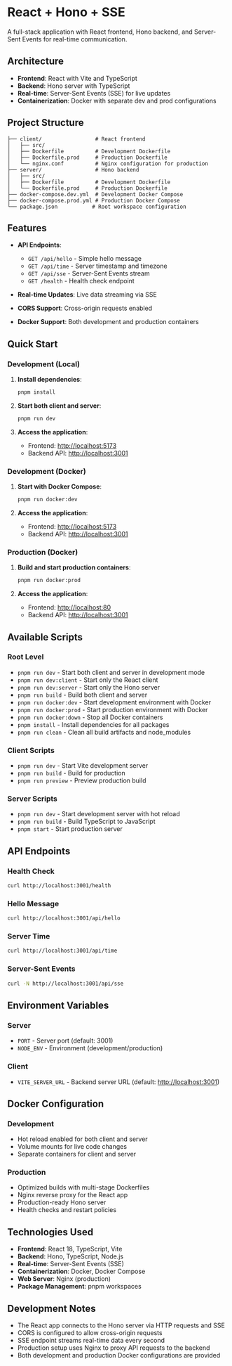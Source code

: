 # React + Hono + SSE

A full-stack application with React frontend, Hono backend, and Server-Sent Events for real-time communication.

## Architecture

- **Frontend**: React with Vite and TypeScript
- **Backend**: Hono server with TypeScript
- **Real-time**: Server-Sent Events (SSE) for live updates
- **Containerization**: Docker with separate dev and prod configurations

## Project Structure

```none
├── client/                 # React frontend
│   ├── src/
│   ├── Dockerfile          # Development Dockerfile
│   ├── Dockerfile.prod     # Production Dockerfile
│   └── nginx.conf          # Nginx configuration for production
├── server/                 # Hono backend
│   ├── src/
│   ├── Dockerfile          # Development Dockerfile
│   └── Dockerfile.prod     # Production Dockerfile
├── docker-compose.dev.yml  # Development Docker Compose
├── docker-compose.prod.yml # Production Docker Compose
└── package.json           # Root workspace configuration
```

## Features

- **API Endpoints**:
  - `GET /api/hello` - Simple hello message
  - `GET /api/time` - Server timestamp and timezone
  - `GET /api/sse` - Server-Sent Events stream
  - `GET /health` - Health check endpoint

- **Real-time Updates**: Live data streaming via SSE
- **CORS Support**: Cross-origin requests enabled
- **Docker Support**: Both development and production containers

## Quick Start

### Development (Local)

1. **Install dependencies**:

   ```bash
   pnpm install
   ```

2. **Start both client and server**:

   ```bash
   pnpm run dev
   ```

3. **Access the application**:
   - Frontend: <http://localhost:5173>
   - Backend API: <http://localhost:3001>

### Development (Docker)

1. **Start with Docker Compose**:

   ```bash
   pnpm run docker:dev
   ```

2. **Access the application**:
   - Frontend: <http://localhost:5173>
   - Backend API: <http://localhost:3001>

### Production (Docker)

1. **Build and start production containers**:

   ```bash
   pnpm run docker:prod
   ```

2. **Access the application**:
   - Frontend: <http://localhost:80>
   - Backend API: <http://localhost:3001>

## Available Scripts

### Root Level

- `pnpm run dev` - Start both client and server in development mode
- `pnpm run dev:client` - Start only the React client
- `pnpm run dev:server` - Start only the Hono server
- `pnpm run build` - Build both client and server
- `pnpm run docker:dev` - Start development environment with Docker
- `pnpm run docker:prod` - Start production environment with Docker
- `pnpm run docker:down` - Stop all Docker containers
- `pnpm install` - Install dependencies for all packages
- `pnpm run clean` - Clean all build artifacts and node_modules

### Client Scripts

- `pnpm run dev` - Start Vite development server
- `pnpm run build` - Build for production
- `pnpm run preview` - Preview production build

### Server Scripts

- `pnpm run dev` - Start development server with hot reload
- `pnpm run build` - Build TypeScript to JavaScript
- `pnpm start` - Start production server

## API Endpoints

### Health Check

```bash
curl http://localhost:3001/health
```

### Hello Message

```bash
curl http://localhost:3001/api/hello
```

### Server Time

```bash
curl http://localhost:3001/api/time
```

### Server-Sent Events

```bash
curl -N http://localhost:3001/api/sse
```

## Environment Variables

### Server

- `PORT` - Server port (default: 3001)
- `NODE_ENV` - Environment (development/production)

### Client

- `VITE_SERVER_URL` - Backend server URL (default: <http://localhost:3001>)

## Docker Configuration

### Development

- Hot reload enabled for both client and server
- Volume mounts for live code changes
- Separate containers for client and server

### Production

- Optimized builds with multi-stage Dockerfiles
- Nginx reverse proxy for the React app
- Production-ready Hono server
- Health checks and restart policies

## Technologies Used

- **Frontend**: React 18, TypeScript, Vite
- **Backend**: Hono, TypeScript, Node.js
- **Real-time**: Server-Sent Events (SSE)
- **Containerization**: Docker, Docker Compose
- **Web Server**: Nginx (production)
- **Package Management**: pnpm workspaces

## Development Notes

- The React app connects to the Hono server via HTTP requests and SSE
- CORS is configured to allow cross-origin requests
- SSE endpoint streams real-time data every second
- Production setup uses Nginx to proxy API requests to the backend
- Both development and production Docker configurations are provided

